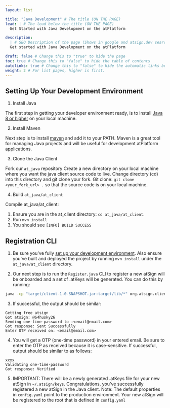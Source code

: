 ```yaml
---
layout: list

title: "Java Development" # The title (ON THE PAGE)
lead: | # The lead below the title (ON THE PAGE)
  Get Started with Java Development on the atPlatform

description:
  | # SEO Description of the page (Shows in google and atsign.dev search)
  Get started with Java Development on the atPlatform

draft: false # Change this to "true" to hide the page
toc: true # Change this to "false" to hide the table of contents
autolinks: true # Change this to "false" to hide the automatic links below your content
weight: 2 # For list pages, higher is first.
---
```


## Setting Up Your Development Environment

1. Install Java

The first step in getting your developer environment ready, is to install [Java 8 or higher](https://www.java.com/en/download/) on your local machine.

2. Install Maven

Next step is to install [maven](https://maven.apache.org/install.html) and add it to your PATH. Maven is a great tool for managing Java projects and will be useful for development atPlatform applications.


3. Clone the Java Client

<!-- Eventually for Step 3., we'll want to either 1. tell the user to add a maven dependency to their pom.xml (which will be the at_java client), or 2. tell the user to download the JAR and add it as a dependency to their Java project. -->

Fork our `at_java` repository
Create a new directory on your local machine where you want the java client source code to live. Change directory (cd) into this directory and git clone your fork.
Git clone: `git clone <your_fork_url> .` so that the source code is on your local machine. 

4. Build `at_java/at_client`

Compile at_java/at_client:

1. Ensure you are in the at_client directory: `cd at_java/at_client`.
2. Run `mvn install`
3. You should see `[INFO] BUILD SUCCESS`

## Registration CLI

1. Be sure you've fully [set up your development environment](/start/java/#setting-up-your-development-environment). Also ensure you've built and deployed the project by running `mvn install` under the `at_java/at_client` directory. 

2. Our next step is to run the `Register.java` CLI to register a new atSign will be onboarded and a set of .atKeys will be generated. You can do this by running:

```sh
java -cp "target/client-1.0-SNAPSHOT.jar:target/lib/*" org.atsign.client.cli.Register <email@email.com>
```

3. If successful, the output should be similar:

```
Getting free atsign
Got atsign: @64husky26
Sending one-time-password to :<email@email.com>
Got response: Sent Successfully
Enter OTP received on: <email@email.com>                                   
```

4. You will get a OTP (one-time password) in your entered email. Be sure to enter the OTP as received because it is case-sensitive. If successful, output should be similar to as follows:

```
xxxx
Validating one-time-password
Got response: Verified
```

5. IMPORTANT: There will be a newly generated .atKeys file for your new atSign in `~/.atsign/keys`. Congratulations, you've successfully registered a new atSign in the Java client. Note: The default properties in `config.yaml` point to the production environment. Your new atSign will be registered to the root that is defined in `config.yaml`

